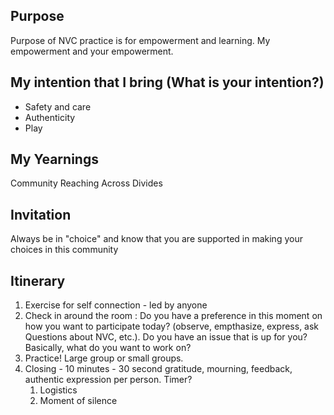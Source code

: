 ## Purpose
Purpose of NVC practice is for empowerment and learning. My empowerment and your empowerment. 

## My intention that I bring (What is your intention?)
* Safety and care
* Authenticity
* Play

## My Yearnings
Community
Reaching Across Divides

## Invitation
Always be in "choice" and know that you are supported in making your choices in this community

## Itinerary
1. Exercise for self connection - led by anyone
2. Check in around the room : Do you have a preference in this moment on how you want to participate today? (observe, empthasize, express, ask Questions about NVC, etc.). Do you have an issue that is up for you? Basically, what do you want to work on?
3. Practice! Large group or small groups. 
4. Closing - 10 minutes - 30 second gratitude, mourning, feedback, authentic expression per person. Timer? 
    1. Logistics
    2. Moment of silence
  

